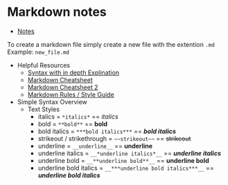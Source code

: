 # Markdown notes

- [Notes](https://github.com/christiantaggart/Software_Notes/tree/master/Markdown/notes/)
  <!-- - [Syntax](https://github.com/christiantaggart/Software_Notes/tree/master/Markdown/notes/Markdown_Syntax.md) -->

To create a markdown file simply create a new file with the extention `.md`
Example: `new_file.md`

- Helpful Resources
  - [Syntax with in depth Explination](https://daringfireball.net/projects/markdown/syntax)
  - [Markdown Cheatsheet](https://github.com/adam-p/markdown-here/wiki/Markdown-Cheatsheet)
  - [Markdown Cheatsheet 2](https://learnxinyminutes.com/docs/markdown/)
  - [Markdown Rules / Style Guide](https://github.com/DavidAnson/markdownlint/blob/v0.11.0/doc/Rules.md)
- Simple Syntax Overview
  - Text Styles
    - italics = `*italics*` == *italics*
    - bold  = `**bold**` == **bold**
    - bold italics = `***bold italics***` == ***bold italics***
    - strikeout / strikethrough = `~~strikeout~~` == ~~strikeout~~
    - underline = `__underline__` == __underline__
    - underline italics = `__*underline italics*__` == __*underline italics*__
    - underline bold = `__**underline bold**__` == __**underline bold**__
    - underline bold italics = `__***underline bold italics***__` == __***underline bold italics***__
